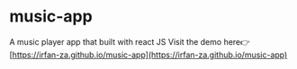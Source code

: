 # music-app
A music player app that built with react JS
Visit the demo here👉 [https://irfan-za.github.io/music-app](https://irfan-za.github.io/music-app)
